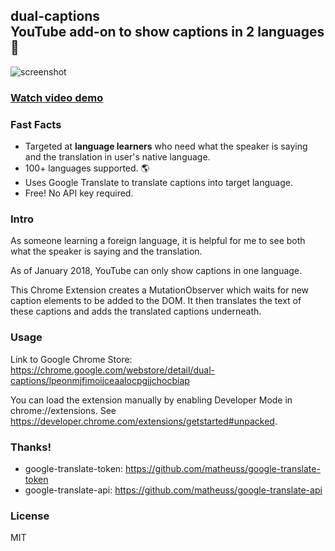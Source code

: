 ## dual-captions <br/> YouTube add-on to show captions in 2 languages 💬

![screenshot](https://github.com/mikesteele/dual-captions/blob/master/screenshot.png)
<br/>
### <a href="https://www.youtube.com/watch?v=pIED1THCitI" target="_blank">Watch video demo</a>
### Fast Facts

* Targeted at **language learners** who need what the speaker is saying and the translation in user's native language.
* 100+ languages supported. 🌎
* Uses Google Translate to translate captions into target language.
* Free! No API key required.

### Intro

As someone learning a foreign language, it is helpful for me to see both what the speaker is saying and the translation. 

As of January 2018, YouTube can only show captions in one language. 

This Chrome Extension creates a MutationObserver which waits for new caption elements to be added to the DOM. It then translates the text of these captions and adds the translated captions underneath.

### Usage

Link to Google Chrome Store: https://chrome.google.com/webstore/detail/dual-captions/lpeonmjfimoijceaalocpgjjchocbiap

You can load the extension manually by enabling Developer Mode in chrome://extensions. See https://developer.chrome.com/extensions/getstarted#unpacked.

### Thanks!

* google-translate-token: https://github.com/matheuss/google-translate-token
* google-translate-api: https://github.com/matheuss/google-translate-api

### License

MIT
